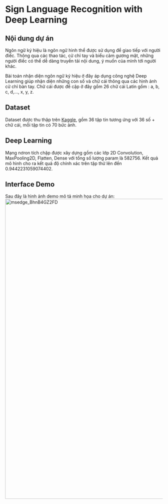 # Sign Language Recognition with Deep Learning
## Nội dung dự án
Ngôn ngữ ký hiệu là ngôn ngữ hình thể được sử dụng để giao tiếp với người điếc. Thông qua các thao tác, cử chỉ tay và biểu cảm gương mặt, những người điếc có thể dễ dàng truyền tải nội dung, ý muốn của mình tới người khác. 

Bài toán nhận diện ngôn ngữ ký hiệu ở đây áp dụng công nghệ Deep Learning giúp nhận diện những con số và chữ cái thông qua các hình ảnh cử chỉ bàn tay.
Chữ cái được đề cập ở đây gồm 26 chữ cái Latin gồm : a, b, c, d,..., x, y, z.
## Dataset
Dataset được thu thập trên [Kaggle](https://www.kaggle.com/datasets/ayuraj/asl-dataset), gồm 36 tập tin tương ứng với 36 số + chữ cái, mỗi tập tin có 70 bức ảnh.
## Deep Learning
Mạng nơron tích chập được xây dựng gồm các lớp 2D Convolution, MaxPooling2D, Flatten, Dense với tổng số lượng param là 582756.
Kết quả mô hình cho ra kết quả độ chính xác trên tập thử lên đến 0.9442231059074402.
## Interface Demo
Sau đây là hình ảnh demo mô tả minh họa cho dự án: 
<img width="960" alt="msedge_BhnB4GZ2FD" src="https://github.com/hiepm94/Sign-Language-Recognition-with-Deep-Learning/assets/96098339/bf50567f-c02c-441c-a911-fbe30eb98c0d">
